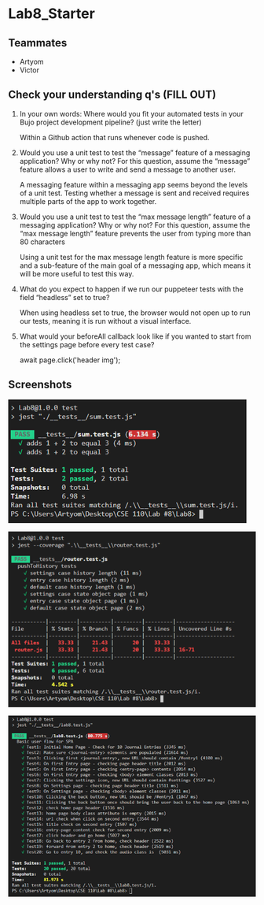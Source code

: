 # Lab8_Starter


## Teammates
- Artyom
- Victor

## Check your understanding q's (FILL OUT)
1. In your own words: Where would you fit your automated tests in your Bujo project development pipeline? (just write the letter)

    Within a Github action that runs whenever code is pushed.

2. Would you use a unit test to test the “message” feature of a messaging application? Why or why not? For this question, assume the “message” feature allows a user to write and send a message to another user.

    A messaging feature within a messaging app seems beyond the levels of a unit test. Testing whether a message is sent and received requires multiple parts of the app to work together.

3. Would you use a unit test to test the “max message length” feature of a messaging application? Why or why not? For this question, assume the “max message length” feature prevents the user from typing more than 80 characters

    Using a unit test for the max message length feature is more specific and a sub-feature of the main goal of a messaging app, which means it will be more useful to test this way.

4. What do you expect to happen if we run our puppeteer tests with the field “headless” set to true?
   
   When using headless set to true, the browser would not open up to run our tests, meaning it is run without a visual interface.

5. What would your beforeAll callback look like if you wanted to start from the settings page before every test case?

    await page.click('header img');

## Screenshots

![Sum](/images/sum.png)

![Router](/images/router.png)

![Part 2](/images/part2.png)
